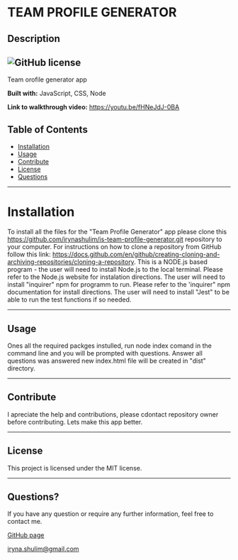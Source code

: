 # TEAM PROFILE GENERATOR
##  Description
 ![GitHub license](https://img.shields.io/badge/license-MIT-blue.svg)
 ---
 Team orofile generator app

**Built with:**
    JavaScript, CSS, Node

**Link to walkthrough video:** https://youtu.be/fHNeJdJ-0BA

 ## Table of Contents
  * [Installation](#installation)
  * [Usage](#usage)
  * [Contribute](#contribute)
  * [License](#license)
  * [Questions](#questions)
  ---
  # Installation
  To install all the files for the "Team Profile Generator" app please clone this https://github.com/irynashulim/is-team-profile-generator.git repository to your computer. For instructions on how to clone a repository from GitHub follow this link: https://docs.github.com/en/github/creating-cloning-and-archiving-repositories/cloning-a-repository. This is a NODE.js based program - the user will need to install Node.js to the local terminal. Please refer to the Node.js website for instalation directions. The user will need to install "inquirer" npm for programm to run. Please refer to the 'inquirer" npm documentation for install directions. The user will need to install "Jest" to be able to run the test functions if so needed.
  
   ---
  ## Usage
  Ones all the required packges instulled, run node index comand in the command line and you will be prompted with questions. Answer all questions was answered  new index.html file will be created in "dist" directory. 
  
  ---
  ## Contribute
  I apreciate the help and contributions, please cdontact repository owner before contributing. Lets make this app better.
 
  ---
   ## License
This project is licensed under the MIT license.

---
 
## Questions?
  If you have any question or require any further information, feel free to contact me. 
  
  [GitHub page](https://github.com/irynashulim)

iryna.shulim@gmail.com
